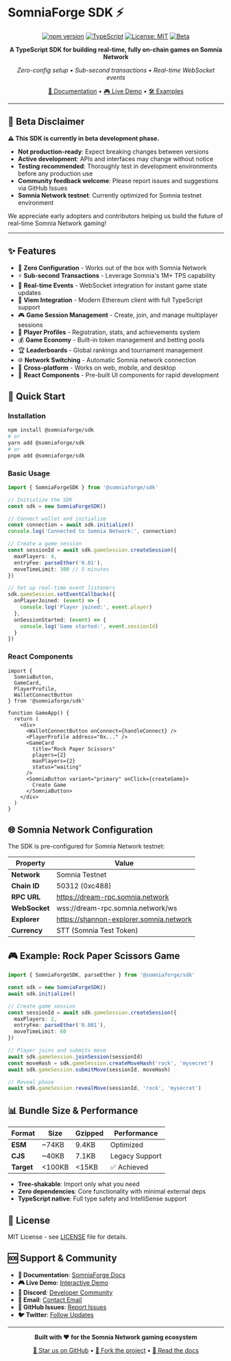 # SomniaForge SDK ⚡

<div align="center">

[![npm version](https://badge.fury.io/js/%40somniaforge%2Fsdk.svg)](https://badge.fury.io/js/%40somniaforge%2Fsdk)
[![TypeScript](https://img.shields.io/badge/TypeScript-5.3-blue.svg)](https://www.typescriptlang.org/)
[![License: MIT](https://img.shields.io/badge/License-MIT-yellow.svg)](https://opensource.org/licenses/MIT)
[![Beta](https://img.shields.io/badge/Status-Beta-orange.svg)](#beta-disclaimer)

**A TypeScript SDK for building real-time, fully on-chain games on Somnia Network**

*Zero-config setup • Sub-second transactions • Real-time WebSocket events*

[📖 Documentation](#) • [🎮 Live Demo](#) • [🛠️ Examples](./examples)

</div>

---

## 🚧 Beta Disclaimer

**⚠️ This SDK is currently in beta development phase.**

- **Not production-ready**: Expect breaking changes between versions
- **Active development**: APIs and interfaces may change without notice
- **Testing recommended**: Thoroughly test in development environments before any production use
- **Community feedback welcome**: Please report issues and suggestions via GitHub Issues
- **Somnia Network testnet**: Currently optimized for Somnia testnet environment

We appreciate early adopters and contributors helping us build the future of real-time Somnia Network gaming!

---

## ✨ Features

- 🚀 **Zero Configuration** - Works out of the box with Somnia Network
- ⚡ **Sub-second Transactions** - Leverage Somnia's 1M+ TPS capability
- 🔄 **Real-time Events** - WebSocket integration for instant game state updates
- 🔗 **Viem Integration** - Modern Ethereum client with full TypeScript support
- 🎮 **Game Session Management** - Create, join, and manage multiplayer sessions
- 👤 **Player Profiles** - Registration, stats, and achievements system
- 💰 **Game Economy** - Built-in token management and betting pools
- 🏆 **Leaderboards** - Global rankings and tournament management
- 🌐 **Network Switching** - Automatic Somnia network connection
- 📱 **Cross-platform** - Works on web, mobile, and desktop
- 🎨 **React Components** - Pre-built UI components for rapid development

## 🚀 Quick Start

### Installation

```bash
npm install @somniaforge/sdk
# or
yarn add @somniaforge/sdk
# or
pnpm add @somniaforge/sdk
```

### Basic Usage

```typescript
import { SomniaForgeSDK } from '@somniaforge/sdk'

// Initialize the SDK
const sdk = new SomniaForgeSDK()

// Connect wallet and initialize
const connection = await sdk.initialize()
console.log('Connected to Somnia Network:', connection)

// Create a game session
const sessionId = await sdk.gameSession.createSession({
  maxPlayers: 4,
  entryFee: parseEther('0.01'),
  moveTimeLimit: 300 // 5 minutes
})

// Set up real-time event listeners
sdk.gameSession.setEventCallbacks({
  onPlayerJoined: (event) => {
    console.log('Player joined:', event.player)
  },
  onSessionStarted: (event) => {
    console.log('Game started:', event.sessionId)
  }
})
```

### React Components

```tsx
import {
  SomniaButton,
  GameCard,
  PlayerProfile,
  WalletConnectButton
} from '@somniaforge/sdk'

function GameApp() {
  return (
    <div>
      <WalletConnectButton onConnect={handleConnect} />
      <PlayerProfile address="0x..." />
      <GameCard
        title="Rock Paper Scissors"
        players={2}
        maxPlayers={2}
        status="waiting"
      />
      <SomniaButton variant="primary" onClick={createGame}>
        Create Game
      </SomniaButton>
    </div>
  )
}
```

## 🌐 Somnia Network Configuration

The SDK is pre-configured for Somnia Network testnet:

| Property | Value |
|----------|-------|
| **Network** | Somnia Testnet |
| **Chain ID** | 50312 (0xc488) |
| **RPC URL** | https://dream-rpc.somnia.network |
| **WebSocket** | wss://dream-rpc.somnia.network/ws |
| **Explorer** | https://shannon-explorer.somnia.network |
| **Currency** | STT (Somnia Test Token) |

## 🎮 Example: Rock Paper Scissors Game

```typescript
import { SomniaForgeSDK, parseEther } from '@somniaforge/sdk'

const sdk = new SomniaForgeSDK()
await sdk.initialize()

// Create game session
const sessionId = await sdk.gameSession.createSession({
  maxPlayers: 2,
  entryFee: parseEther('0.001'),
  moveTimeLimit: 60
})

// Player joins and submits move
await sdk.gameSession.joinSession(sessionId)
const moveHash = sdk.gameSession.createMoveHash('rock', 'mysecret')
await sdk.gameSession.submitMove(sessionId, moveHash)

// Reveal phase
await sdk.gameSession.revealMove(sessionId, 'rock', 'mysecret')
```

## 📊 Bundle Size & Performance

| Format | Size | Gzipped | Performance |
|--------|------|---------|-------------|
| **ESM** | ~74KB | 9.4KB | Optimized |
| **CJS** | ~40KB | 7.1KB | Legacy Support |
| **Target** | <100KB | <15KB | ✅ Achieved |

- **Tree-shakable**: Import only what you need
- **Zero dependencies**: Core functionality with minimal external deps
- **TypeScript native**: Full type safety and IntelliSense support

## 📄 License

MIT License - see [LICENSE](./LICENSE) file for details.

## 🆘 Support & Community

- **📖 Documentation**: [SomniaForge Docs](#)
- **🎮 Live Demo**: [Interactive Demo](#)
- **💬 Discord**: [Developer Community](#)
- **📧 Email**: [Contact Email](#)
- **🐛 GitHub Issues**: [Report Issues](#)
- **🐦 Twitter**: [Follow Updates](#)

---

<div align="center">

**Built with ❤️ for the Somnia Network gaming ecosystem**

[🌟 Star us on GitHub](#) • [🍴 Fork the project](#) • [📖 Read the docs](#)

</div>
